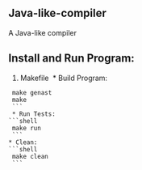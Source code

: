 ## Java-like-compiler
A Java-like compiler

## Install and Run Program:
1. Makefile
  * Build Program:
  ```shell
  make genast
  make
  ```
  * Run Tests:
  ```shell
  make run
  ```
  * Clean:
  ```shell
  make clean
  ```
